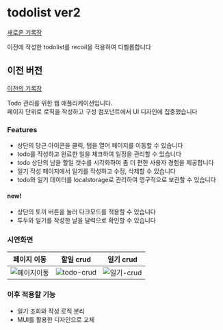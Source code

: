 # todolist ver2
[새로운 기록장](https://chochojj.github.io/todolist-ver2/)

이전에 작성한 todolist를 recoil을 적용하여 디벨롭합니다


## 이전 버전
[이전의 기록장](https://chochojj.github.io/todolist/)

Todo 관리를 위한 웹 애플리케이션입니다. <br/>
페이지 단위로 로직을 작성하고 구성 컴포넌트에서 UI 디자인에 집중했습니다

### Features

- 상단의 당근 아이콘을 클릭, 탭을 열어 페이지를 이동할 수 있습니다
- todo를 작성하고 완료한 일을 체크하여 일정을 관리할 수 있습니다
- todo 상단의 남을 할일 갯수를 시각화하여 좀 더 편한 사용자 경험을 제공합니다
- 일기 작성 페이지에서 일기를 작성하고 수정, 삭제할 수 있습니다
- todo와 일기 데이터를 localstorage로 관리하여 영구적으로 보관할 수 있습니다 
#### new!
- 상단의 토끼 버튼을 눌러 다크모드를 적용할 수 있습니다
- 투두와 일기를 작성한 날을 달력으로 확인할 수 있습니다
  
### 시연화면

| 페이지 이동 |  할일 crud | 일기 crud |
|:-:|:-:| :-: |
|![페이지이동](https://github.com/chochojj/todolist/assets/104323906/5d5c24a3-0b8d-4840-b01b-9fc6e4d9cb46)|![todo-crud](https://github.com/chochojj/todolist/assets/104323906/c96285ac-3093-45b9-85b8-3e997e750588)|![일기-crud](https://github.com/chochojj/todolist/assets/104323906/df05fa9f-9a36-4911-98d3-d3b98ad167b6)|

### 이후 적용할 기능
- 일기 조회와 작성 로직 분리
- MUI를 활용한 디자인으로 교체
